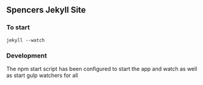 ## Spencers Jekyll Site

### To start
`jekyll --watch`

### Development

The npm start script has been configured to start the app and watch as well as start gulp 
watchers for all 
